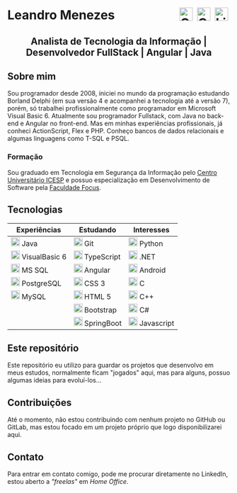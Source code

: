 # Leandro Menezes <a href="https://www.linkedin.com/in/leandromenezessilva" target="_blank" alt="LinkedIn" style="float: right; margin: 0 5px;"><img src="https://cdn.jsdelivr.net/gh/devicons/devicon/icons/linkedin/linkedin-original.svg" alt="LinkedIn" height="30" /></a> <a href="https://gitlab.com/Bambatera" target="_blank" alt="GitLab" style="float: right; margin: 0 5px;"><img src="https://cdn.jsdelivr.net/gh/devicons/devicon/icons/gitlab/gitlab-original.svg" alt="GitLab" height="30" /></a> <a href="https://github.com/Bambatera" target="_blank" alt="GitHub" style="float: right; margin: 0 5px;"><img src="https://cdn.jsdelivr.net/gh/devicons/devicon/icons/github/github-original.svg" alt="GitHub" height="30" /></a>

## <p style="text-align: center;">Analista de Tecnologia da Informação | Desenvolvedor FullStack | Angular | Java</p>

## Sobre mim

Sou programador desde 2008, iniciei no mundo da programação estudando Borland Delphi (em sua versão 4 e acompanhei a tecnologia até a versão 7), porém, só trabalhei profissionalmente como programador em Microsoft Visual Basic 6. Atualmente sou programador Fullstack, com Java no back-end e Angular no front-end. Mas em minhas experiências profissionais, já conheci ActionScript, Flex e PHP. Conheço bancos de dados relacionais e algumas linguagens como T-SQL e PSQL.

### Formação

Sou graduado em Tecnologia em Segurança da Informação pelo [Centro Universitário ICESP](https://www.linkedin.com/school/centrouniversitarioicesp/) e possuo especialização em Desenvolvimento de Software pela [Faculdade Focus](https://www.linkedin.com/school/faculdadefocus/).

<!-- ### Resumo Profissional -->

<!-- Desde 2003 trabalho com Tecnologia da Informação, iniciei como Técnico de Suporte Nível IV, posteriormente trabalhei como Operador de Microcomputador, depois como Analista Programador Júnior, depois como Programador Java Júnior, em seguida como Analista de Sistemas Java e, atualmente, Analista de Tecnologia da Informação. -->

<!-- Hoje estou envolvido na implementação da integração do Login Único gov.br para os serviços oferecidos pela Universidade, além de estar projetando um SSO para todos os sistemas geridos pela Secretaria de Tecnologia da Informação. -->

## Tecnologias

| Experiências | Estudando | Interesses |
| ------------ | --------- | ---------- |
| <img src="https://cdn.jsdelivr.net/gh/devicons/devicon/icons/java/java-original.svg" height="20" /> Java | <img src="https://cdn.jsdelivr.net/gh/devicons/devicon/icons/git/git-original.svg" height="20" /> Git | <img src="https://cdn.jsdelivr.net/gh/devicons/devicon/icons/python/python-original.svg" height="20" /> Python |
| <img src="https://cdn.jsdelivr.net/gh/devicons/devicon/icons/visualstudio/visualstudio-plain.svg" height="20" /> VisualBasic 6 | <img src="https://cdn.jsdelivr.net/gh/devicons/devicon/icons/typescript/typescript-original.svg" height="20" /> TypeScript | <img src="https://cdn.jsdelivr.net/gh/devicons/devicon/icons/dot-net/dot-net-original.svg" height="20" /> .NET |
| <img src="https://cdn.jsdelivr.net/gh/devicons/devicon/icons/microsoftsqlserver/microsoftsqlserver-plain.svg" height="20" /> MS SQL | <img src="https://cdn.jsdelivr.net/gh/devicons/devicon/icons/angularjs/angularjs-original.svg" height="20" /> Angular | <img src="https://cdn.jsdelivr.net/gh/devicons/devicon/icons/android/android-original.svg" height="20" /> Android |
| <img src="https://cdn.jsdelivr.net/gh/devicons/devicon/icons/postgresql/postgresql-original.svg" height="20" /> PostgreSQL | <img src="https://cdn.jsdelivr.net/gh/devicons/devicon/icons/css3/css3-original.svg" height="20" /> CSS 3 | <img src="https://cdn.jsdelivr.net/gh/devicons/devicon/icons/c/c-original.svg" height="20" /> C
| <img src="https://cdn.jsdelivr.net/gh/devicons/devicon/icons/mysql/mysql-original.svg" height="20" /> MySQL | <img src="https://cdn.jsdelivr.net/gh/devicons/devicon/icons/html5/html5-original.svg" height="20" /> HTML 5 | <img src="https://cdn.jsdelivr.net/gh/devicons/devicon/icons/cplusplus/cplusplus-original.svg" height="20" /> C++ |
|| <img src="https://cdn.jsdelivr.net/gh/devicons/devicon/icons/bootstrap/bootstrap-original.svg" height="20" /> Bootstrap | <img src="https://cdn.jsdelivr.net/gh/devicons/devicon/icons/csharp/csharp-original.svg" height="20" /> C#
|| <img src="https://cdn.jsdelivr.net/gh/devicons/devicon/icons/spring/spring-original.svg" height="20" /> SpringBoot | <img src="https://cdn.jsdelivr.net/gh/devicons/devicon/icons/javascript/javascript-original.svg" height="20" /> Javascript |

## Este repositório

Este repositório eu utilizo para guardar os projetos que desenvolvo em meus estudos, normalmente ficam "jogados" aqui, mas para alguns, possuo algumas ideias para evoluí-los...

## Contribuições

Até o momento, não estou contribuindo com nenhum projeto no GitHub ou GitLab, mas estou focado em um projeto próprio que logo disponibilizarei aqui.

## Contato

Para entrar em contato comigo, pode me procurar diretamente no LinkedIn, estou aberto a *"freelas"* em *Home Office*.

<!---
- 👋 Hi, I’m @Bambatera
- 👀 I’m interested in ...
- 🌱 I’m currently learning ...
- 💞️ I’m looking to collaborate on ...
- 📫 How to reach me ...


Bambatera/Bambatera is a ✨ special ✨ repository because its `README.md` (this file) appears on your GitHub profile.
You can click the Preview link to take a look at your changes.
--->

